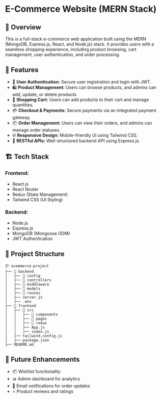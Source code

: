 # E-Commerce Website (MERN Stack)

## 📌 Overview
This is a full-stack e-commerce web application built using the MERN (MongoDB, Express.js, React, and Node.js) stack. It provides users with a seamless shopping experience, including product browsing, cart management, user authentication, and order processing.

## 🚀 Features
- 🔐 **User Authentication:** Secure user registration and login with JWT.
- 🛍️ **Product Management:** Users can browse products, and admins can add, update, or delete products.
- 🛒 **Shopping Cart:** Users can add products to their cart and manage quantities.
- 💳 **Checkout & Payments:** Secure payments via an integrated payment gateway.
- 📦 **Order Management:** Users can view their orders, and admins can manage order statuses.
- 🌐 **Responsive Design:** Mobile-friendly UI using Tailwind CSS.
- 📡 **RESTful APIs:** Well-structured backend API using Express.js.

## 🏗️ Tech Stack
### Frontend:
- React.js
- React Router
- Redux (State Management)
- Tailwind CSS (UI Styling)

### Backend:
- Node.js
- Express.js
- MongoDB (Mongoose ODM)
- JWT Authentication


## 📂 Project Structure
```
📦 ecommerce-project
├── 📁 backend
│   ├── 📁 config
│   ├── 📁 controllers
│   ├── 📁 middleware
│   ├── 📁 models
│   ├── 📁 routes
│   ├── server.js
│   ├── .env
├── 📁 frontend
│   ├── 📁 src
│   │   ├── 📁 components
│   │   ├── 📁 pages
│   │   ├── 📁 redux
│   │   ├── App.js
│   │   ├── index.js
│   ├── tailwind.config.js
│   ├── package.json
├── README.md
```


## 🎯 Future Enhancements
- 📦 Wishlist functionality
- 📊 Admin dashboard for analytics
- 🔔 Email notifications for order updates
- ⭐ Product reviews and ratings


